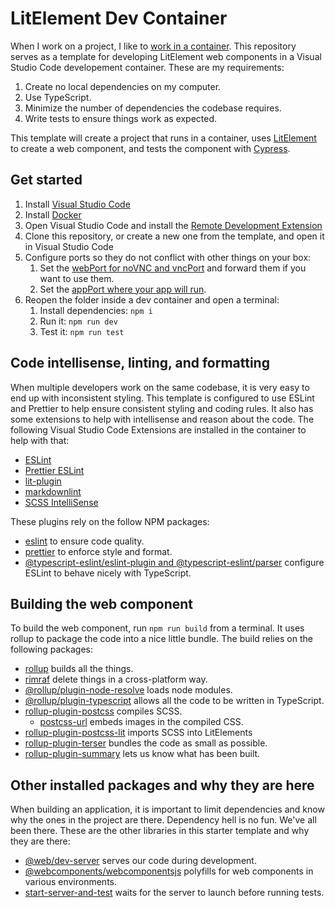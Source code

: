 # LitElement Dev Container

When I work on a project, I like to
[work in a container](https://jeremeevans.com/why-you-should-use-development-containers).
This repository serves as a template for developing LitElement web components in a
Visual Studio Code developement container. These are my requirements:

1. Create no local dependencies on my computer.
1. Use TypeScript.
1. Minimize the number of dependencies the codebase requires.
1. Write tests to ensure things work as expected.

This template will create a project that runs in a container, uses [LitElement](https://lit.dev/) to
create a web component, and tests the component with [Cypress](https://www.cypress.io/).

## Get started

1. Install [Visual Studio Code](https://code.visualstudio.com/)
1. Install [Docker](https://www.docker.com/products/docker-desktop/)
1. Open Visual Studio Code and install the [Remote Development Extension](https://marketplace.visualstudio.com/items?itemName=ms-vscode-remote.vscode-remote-extensionpack)
1. Clone this repository, or create a new one from the template, and open it in Visual Studio Code
1. Configure ports so they do not conflict with other things on your box:
    1. Set the [webPort for noVNC and vncPort](https://github.com/jeremeevans/LitDevContainer/blob/3061dd77fe150852fdbcb1ac1415dee7b4f7f35a/.devcontainer/devcontainer.json#L43) and forward them if you want to use them.
    1. Set the [appPort where your app will run](https://github.com/jeremeevans/LitDevContainer/blob/3061dd77fe150852fdbcb1ac1415dee7b4f7f35a/.devcontainer/devcontainer.json#L51).
1. Reopen the folder inside a dev container and open a terminal:
    1. Install dependencies: `npm i`
    1. Run it: `npm run dev`
    1. Test it: `npm run test`

## Code intellisense, linting, and formatting

When multiple developers work on the same codebase, it is very easy to end up with inconsistent styling. This template is configured to use ESLint and Prettier to help ensure consistent styling and coding rules. It also has some extensions to help with intellisense and reason about the code. The following Visual Studio Code Extensions are installed in the container to help with that:

* [ESLint](https://marketplace.visualstudio.com/items?itemName=dbaeumer.vscode-eslint)
* [Prettier ESLint](https://marketplace.visualstudio.com/items?itemName=rvest.vs-code-prettier-eslint)
* [lit-plugin](https://marketplace.visualstudio.com/items?itemName=runem.lit-plugin)
* [markdownlint](https://marketplace.visualstudio.com/items?itemName=DavidAnson.vscode-markdownlint)
* [SCSS IntelliSense](https://marketplace.visualstudio.com/items?itemName=mrmlnc.vscode-scss)

These plugins rely on the follow NPM packages:

* [eslint](https://eslint.org/) to ensure code quality.
* [prettier](https://prettier.io/) to enforce style and format.
* [@typescript-eslint/eslint-plugin and @typescript-eslint/parser](https://www.npmjs.com/package/@typescript-eslint/eslint-plugin) configure ESLint to behave nicely with TypeScript.

## Building the web component

To build the web component, run `npm run build` from a terminal. It uses rollup to package the code into a nice little bundle. The build relies on the following packages:

* [rollup](https://rollupjs.org) builds all the things.
* [rimraf](https://github.com/isaacs/rimraf#readme) delete things in a cross-platform way.
* [@rollup/plugin-node-resolve](https://github.com/rollup/rollup-plugin-node-resolve#readme) loads node modules.
* [@rollup/plugin-typescript](https://github.com/rollup/plugins/tree/master/packages/typescript#readme) allows all the code to be written in TypeScript.
* [rollup-plugin-postcss](https://github.com/egoist/rollup-plugin-postcss#readme) compiles SCSS.
  * [postcss-url](https://github.com/postcss/postcss-url#readme) embeds images in the compiled CSS.
* [rollup-plugin-postcss-lit](https://github.com/umbopepato/rollup-plugin-postcss-lit#readme) imports SCSS into LitElements
* [rollup-plugin-terser](https://github.com/TrySound/rollup-plugin-terser#readme) bundles the code as small as possible.
* [rollup-plugin-summary](https://github.com/yousifalraheem/rollup-plugin-summary#readme) lets us know what has been built.

## Other installed packages and why they are here

When building an application, it is important to limit dependencies and know why the ones in the project are there. Dependency hell is no fun. We've all been there. These are the other libraries in this starter template and why they are there:

* [@web/dev-server](https://modern-web.dev/docs/dev-server/overview/) serves our code during development.
* [@webcomponents/webcomponentsjs](https://github.com/webcomponents/polyfills/tree/master/packages/webcomponentsjs) polyfills for web components in various environments.
* [start-server-and-test](https://github.com/bahmutov/start-server-and-test#readme) waits for the server to launch before running tests.
